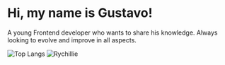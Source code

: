 <h1>Hi, my name is Gustavo!</h1>
<p>A young Frontend developer who wants to share his knowledge. Always looking to evolve and improve in all aspects.</p>

![Top Langs](https://github-readme-stats.vercel.app/api/top-langs/?username=gustahmalves&langs_count=3&theme=onedark)
![Rychillie](https://github-readme-stats.vercel.app/api?username=gustahmalves&show_icons=true&theme=onedark)
